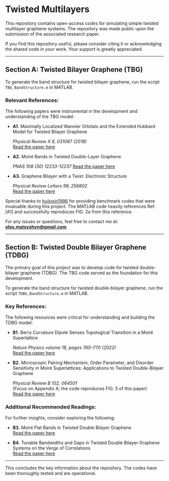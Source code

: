 # Twisted Multilayers

This repository contains open-access codes for simulating simple twisted multilayer graphene systems. The repository was made public upon the submission of the associated research paper.

If you find this repository useful, please consider citing it or acknowledging the shared code in your work. Your support is greatly appreciated.

---

## Section A: Twisted Bilayer Graphene (TBG)

To generate the band structure for twisted bilayer graphene, run the script `TBG_BandStructure.m` in MATLAB.

### Relevant References:
The following papers were instrumental in the development and understanding of the TBG model:

- **A1.** Maximally Localized Wannier Orbitals and the Extended Hubbard Model for Twisted Bilayer Graphene  

  *Physical Review X 8, 031087 (2018)*  
  [Read the paper here](https://journals.aps.org/prx/abstract/10.1103/PhysRevX.8.031087)

- **A2.** Moiré Bands in Twisted Double-Layer Graphene

  *PNAS 108 (30) 12233-12237*
  [Read the paper here](https://www.pnas.org/doi/10.1073/pnas.1108174108)

- **A3.** Graphene Bilayer with a Twist: Electronic Structure

  *Physical Review Letters 99, 256802*  
  [Read the paper here](https://journals.aps.org/prl/abstract/10.1103/PhysRevLett.99.256802)

Special thanks to [hujinxin1996](https://github.com/hujinxin1996/twisted-bilayer-graphene) for providing benchmark codes that were invaluable during this project. The MATLAB code heavily references Ref. [A1] and successfully reproduces FIG. 2a from this reference.

For any issues or questions, feel free to contact me at: **oles.matsyshyn@gmail.com**

---

## Section B: Twisted Double Bilayer Graphene (TDBG)

The primary goal of this project was to develop code for twisted double-bilayer graphene (TDBG). The TBG code served as the foundation for this development. 

To generate the band structure for twisted double-bilayer graphene, run the script `TDBG_BandStructure.m` in MATLAB.

### Key References:
The following resources were critical for understanding and building the TDBG model:

- **B1.** Berry Curvature Dipole Senses Topological Transition in a Moiré Superlattice

  *Nature Physics volume 18, pages 765–770 (2022)*  
  [Read the paper here](https://www.nature.com/articles/s41567-022-01606-y)

- **B2.** Microscopic Pairing Mechanism, Order Parameter, and Disorder Sensitivity in Moiré Superlattices: Applications to Twisted Double-Bilayer Graphene

  *Physical Review B 102, 064501*  
  (Focus on Appendix A; the code reproduces FIG. 5 of this paper)  
  [Read the paper here](https://arxiv.org/pdf/2001.07716)

### Additional Recommended Readings:
For further insights, consider exploring the following:

- **B3.** Moiré Flat Bands in Twisted Double Bilayer Graphene  
  [Read the paper here](https://arxiv.org/pdf/1906.00623)

- **B4.** Tunable Bandwidths and Gaps in Twisted Double Bilayer Graphene Systems on the Verge of Correlations  
  [Read the paper here](https://arxiv.org/pdf/2001.09916)

---

This concludes the key information about the repository. The codes have been thoroughly tested and are operational.

